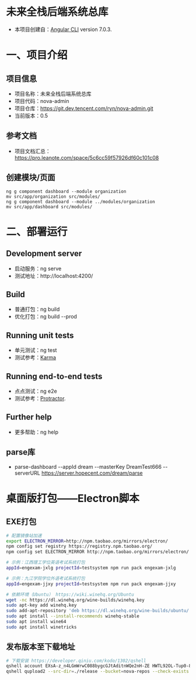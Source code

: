 # 未来全栈后端系统总库
- 本项目创建自：[Angular CLI](https://github.com/angular/angular-cli) version 7.0.3.

# 一、项目介绍
## 项目信息
- 项目名称：未来全栈后端系统总库
- 项目代码：nova-admin
- 项目仓库：https://git.dev.tencent.com/ryn/nova-admin.git
- 当前版本：0.5

## 参考文档
- 项目文档汇总：https://pro.leanote.com/space/5c6cc59f57926df60c101c08

## 创建模块/页面
```
ng g component dashboard --module organization
mv src/app/organization src/modules/
ng g component dashboard --module ../modules/organization
mv src/app/dashboard src/modules/
```

# 二、部署运行
## Development server
- 启动服务：ng serve
- 测试地址：http://localhost:4200/
 
## Build
- 普通打包：ng build
- 优化打包：ng build --prod

## Running unit tests
- 单元测试：ng test
- 测试参考：[Karma](https://karma-runner.github.io)

## Running end-to-end tests
- 点点测试：ng e2e
- 测试参考：[Protractor](http://www.protractortest.org/).

## Further help
- 更多帮助：ng help

## parse库
- parse-dashboard --appId dream --masterKey DreamTest666 --serverURL https://server.hopecent.com/dream/parse

# 桌面版打包——Electron脚本
## EXE打包
``` sh
# 配置镜像站加速
export ELECTRON_MIRROR=http://npm.taobao.org/mirrors/electron/
npm config set registry https://registry.npm.taobao.org/
npm config set ELECTRON_MIRROR http://npm.taobao.org/mirrors/electron/

# 示例：江西理工学位英语考试系统打包
appId=engexam-jxlg projectId=testsystem npm run pack engexam-jxlg

# 示例：九江学院学位外语考试系统打包
appId=engexam-jjxy projectId=testsystem npm run pack engexam-jjxy
```

``` sh
# 依赖环境（Ubuntu） https://wiki.winehq.org/Ubuntu
wget -nc https://dl.winehq.org/wine-builds/winehq.key 
sudo apt-key add winehq.key
sudo add-apt-repository 'deb https://dl.winehq.org/wine-builds/ubuntu/ focal main' 
sudo apt install --install-recommends winehq-stable
sudo apt install wine64
sudo apt install winetricks
```

## 发布版本至下载地址
``` sh
# 下载安装 https://developer.qiniu.com/kodo/1302/qshell
qshell account EXsA-z_n4LGmWrwC088bygcGJtAditnWQe2nH-ZE HWTL92OL-Tup0-8ex8A9jnG3OaJzTxlF4OwiiDsX fmode
qshell qupload2 --src-dir=./release --bucket=nova-repos --check-exists --rescan-local

```
